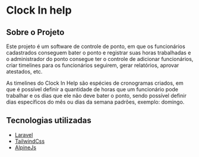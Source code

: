 # Clock In help

## Sobre o Projeto

Este projeto é um software de controle de ponto, em que os funcionários cadastrados conseguem bater o ponto e registrar suas horas trabalhadas e o administrador do ponto consegue ter o controle de adicionar funcionários, criar timelines para os funcionários seguirem, gerar relatórios, aprovar atestados, etc.

As timelines do Clock In Help são espécies de cronogramas criados, em que é possível definir a quantidade de horas que um funcionário pode trabalhar e os dias que ele não deve bater o ponto, sendo possível definir dias específicos do mês ou dias da semana padrões, exemplo: domingo.

## Tecnologias utilizadas

- [Laravel](https://laravel.com/)
- [TailwindCss](https://tailwindcss.com/)
- [AlpineJs](https://alpinejs.dev/)